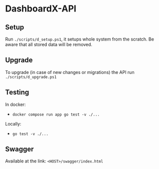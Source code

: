 # DashboardX-API

## Setup

Run `./scripts/d_setup.ps1`, it setups whole system from the scratch. Be aware that all stored data will be removed.

## Upgrade

To upgrade (in case of new changes or migrations) the API run `./scripts/d_upgrade.ps1` 

## Testing

In docker:
- `docker compose run app go test -v ./...`

Locally:
- `go test -v ./...`

## Swagger

Available at the link: `<HOST>/swagger/index.html`
